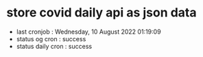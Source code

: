 # store covid daily api as json data

- last cronjob : Wednesday, 10 August 2022 01:19:09
- status og cron : success
- status daily cron : success
      
      